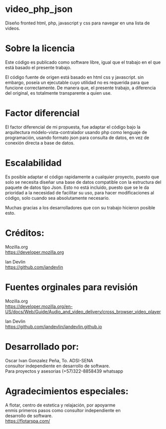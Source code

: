 # video_php_json
Diseño fronted html, php, javascript y css para navegar en una lista de videos.

# Sobre la licencia
Este código es publicado como software libre, igual que el trabajo en el que 
está basado el presente trabajo.

El código fuente de origen está basado en html css y javascript. sin embargo, poseía un
ejecutable cuyo utilidad no es requerida para que funcione correctamente. De manera
que, el presente trabajo, a diferencia del original, es totalmente transparente a quien
use.

# Factor diferencial
El factor diferencial de mi propuesta, fue adaptar el código bajo la arquitectura 
módelo-vista-contralador usando php como lenguaje de programación, usando formato 
json para consulta de datos, en vez de conexión directa a base de datos.

# Escalabilidad
Es posible adaptar el código rapidamente a cualquier proyecto, puesto que solo se necesita 
diseñar una base de datos compatible con la estructura del paquete de datos tipo Json. 
Esto no está incluido, puesto que se le da prioridad a la necesidad de facilitar su uso,
para hacer modificaciones al código, solo cuando sea absolutamente necesario.

Muchas gracias a los desarrolladores que con su trabajo hicieron posible esto.

# Créditos:

Mozilla.org</br>
https://developer.mozilla.org

Ian Devlin</br>
https://github.com/iandevlin

# Fuentes orginales para revisión
Mozilla.org</br>
https://developer.mozilla.org/en-US/docs/Web/Guide/Audio_and_video_delivery/cross_browser_video_player

Ian Devlin</br>
https://github.com/iandevlin/iandevlin.github.io

# Desarrollado por:
Oscar Ivan Gonzalez Peña, To. ADSI-SENA</br>
consultor independiente en desarrollo de software.</br>
Para proyectos y asesorias (+57)322-8858439 whatsapp</br>

# Agradecimientos especiales:
A flotar, centro de estetica y relajación, por apoyarme </br>
enmis primeros pasos como consultor independiente en </br>
desarrollo de software.</br>
https://flotarspa.com/

